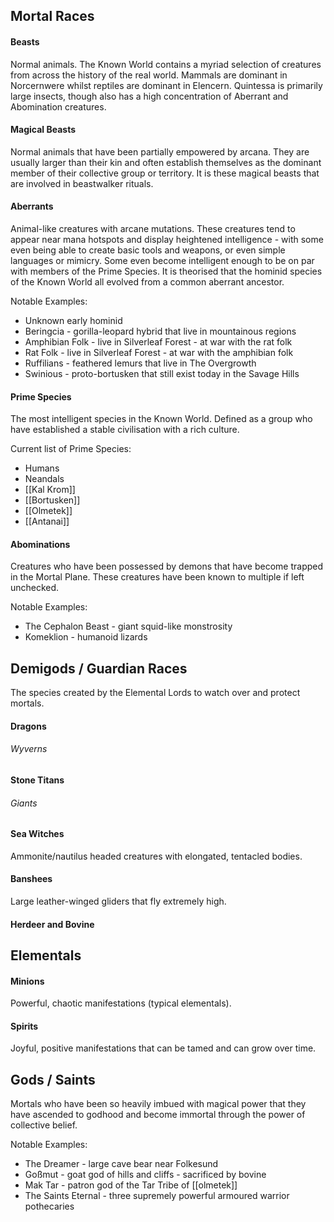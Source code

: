 ## Mortal Races
#### Beasts
Normal animals. The Known World contains a myriad selection of creatures from across the history of the real world. Mammals are dominant in Norcernwere whilst reptiles are dominant in Elencern. Quintessa is primarily large insects, though also has a high concentration of Aberrant and Abomination creatures. 
#### Magical Beasts
Normal animals that have been partially empowered by arcana. They are usually larger than their kin and often establish themselves as the dominant member of their collective group or territory. It is these magical beasts that are involved in beastwalker rituals.
#### Aberrants
Animal-like creatures with arcane mutations. These creatures tend to appear near mana hotspots and display heightened intelligence - with some even being able to create basic tools and weapons, or even simple languages or mimicry. Some even become intelligent enough to be on par with members of the Prime Species. It is theorised that the hominid species of the Known World all evolved from a common aberrant ancestor.

Notable Examples:
- Unknown early hominid
- Beringcia - gorilla-leopard hybrid that live in mountainous regions
- Amphibian Folk - live in Silverleaf Forest - at war with the rat folk
- Rat Folk - live in Silverleaf Forest - at war with the amphibian folk
- Ruffilians - feathered lemurs that live in The Overgrowth
- Swinious - proto-bortusken that still exist today in the Savage Hills
#### Prime Species
The most intelligent species in the Known World. Defined as a group who have established a stable civilisation with a rich culture. 

Current list of Prime Species:
- Humans
- Neandals
- [[Kal Krom]]
- [[Bortusken]]
- [[Olmetek]]
- [[Antanai]]
#### Abominations
Creatures who have been possessed by demons that have become trapped in the Mortal Plane. These creatures have been known to multiple if left unchecked. 

Notable Examples:
- The Cephalon Beast - giant squid-like monstrosity
- Komeklion - humanoid lizards
## Demigods / Guardian Races
The species created by the Elemental Lords to watch over and protect mortals.
#### Dragons
###### Wyverns
#### Stone Titans
###### Giants
#### Sea Witches
Ammonite/nautilus headed creatures with elongated, tentacled bodies.
#### Banshees
Large leather-winged gliders that fly extremely high.
#### Herdeer and Bovine
## Elementals
#### Minions
Powerful, chaotic manifestations (typical elementals).
#### Spirits
Joyful, positive manifestations that can be tamed and can grow over time.
## Gods / Saints
Mortals who have been so heavily imbued with magical power that they have ascended to godhood and become immortal through the power of collective belief. 

Notable Examples:
- The Dreamer - large cave bear near Folkesund
- Goßmut - goat god of hills and cliffs - sacrificed by bovine
- Mak Tar - patron god of the Tar Tribe of [[olmetek]]
- The Saints Eternal - three supremely powerful armoured warrior pothecaries